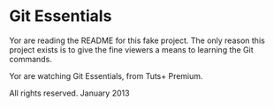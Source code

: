 # Git Essentials

Yor are reading the README for this fake project.
The only reason this project exists is to give
the fine viewers a means to learning the Git
commands.

Yor are watching Git Essentials, from Tuts+ Premium.

All rights reserved. January 2013
